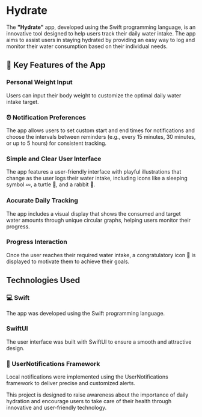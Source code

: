 # Hydrate
<p>The <strong>"Hydrate"</strong> app, developed using the Swift programming language, is an innovative tool designed to help users track their daily water intake. The app aims to assist users in staying hydrated by providing an easy way to log and monitor their water consumption based on their individual needs.</p>

<h2>🚀 Key Features of the App</h2>

<h3> Personal Weight Input</h3>
<p>Users can input their body weight to customize the optimal daily water intake target.</p>

<h3>⏰ Notification Preferences</h3>
<p>The app allows users to set custom start and end times for notifications and choose the intervals between reminders (e.g., every 15 minutes, 30 minutes, or up to 5 hours) for consistent tracking.</p>

<h3> Simple and Clear User Interface</h3>
<p>The app features a user-friendly interface with playful illustrations that change as the user logs their water intake, including icons like a sleeping symbol 💤, a turtle 🐢, and a rabbit 🐇.</p>

<h3> Accurate Daily Tracking</h3>
<p>The app includes a visual display that shows the consumed and target water amounts through unique circular graphs, helping users monitor their progress.</p>

<h3> Progress Interaction</h3>
<p>Once the user reaches their required water intake, a congratulatory icon 👏 is displayed to motivate them to achieve their goals.</p>

<h2> Technologies Used</h2>

<h3>💻 Swift</h3>
<p>The app was developed using the Swift programming language.</p>

<h3> SwiftUI</h3>
<p>The user interface was built with SwiftUI to ensure a smooth and attractive design.</p>

<h3>🔔 UserNotifications Framework</h3>
<p>Local notifications were implemented using the UserNotifications framework to deliver precise and customized alerts.</p>

<p>This project is designed to raise awareness about the importance of daily hydration and encourage users to take care of their health through innovative and user-friendly technology.</p>
